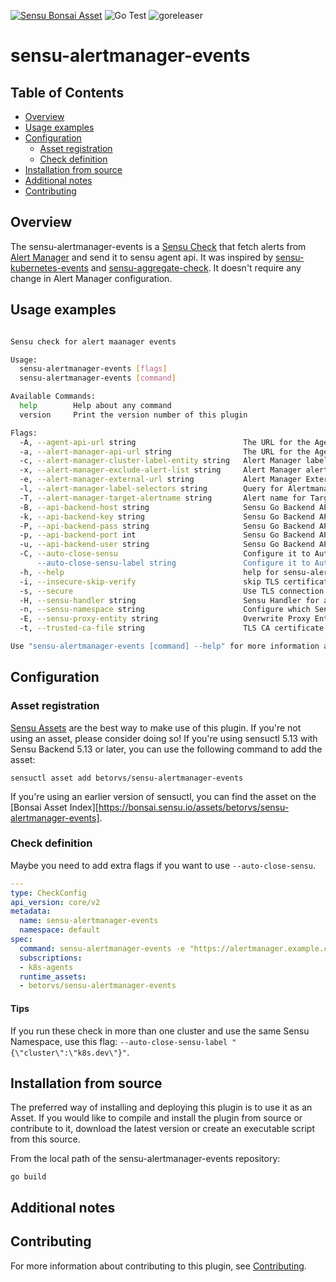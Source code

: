 
[![Sensu Bonsai Asset](https://img.shields.io/badge/Bonsai-Download%20Me-brightgreen.svg?colorB=89C967&logo=sensu)](https://bonsai.sensu.io/assets/betorvs/sensu-alertmanager-events)
![Go Test](https://github.com/betorvs/sensu-alertmanager-events/workflows/Go%20Test/badge.svg)
![goreleaser](https://github.com/betorvs/sensu-alertmanager-events/workflows/goreleaser/badge.svg)

# sensu-alertmanager-events

## Table of Contents
- [Overview](#overview)
- [Usage examples](#usage-examples)
- [Configuration](#configuration)
  - [Asset registration](#asset-registration)
  - [Check definition](#check-definition)
- [Installation from source](#installation-from-source)
- [Additional notes](#additional-notes)
- [Contributing](#contributing)

## Overview

The sensu-alertmanager-events is a [Sensu Check][1] that fetch alerts from [Alert Manager][2] and send it to sensu agent api. It was inspired by [sensu-kubernetes-events][3] and [sensu-aggregate-check][4]. It doesn't require any change in Alert Manager configuration. 

## Usage examples

```bash

Sensu check for alert maanager events

Usage:
  sensu-alertmanager-events [flags]
  sensu-alertmanager-events [command]

Available Commands:
  help        Help about any command
  version     Print the version number of this plugin

Flags:
  -A, --agent-api-url string                        The URL for the Agent API used to send events (default "http://127.0.0.1:3031/events")
  -a, --alert-manager-api-url string                The URL for the Agent to connect to Alert Manager (default "http://alertmanager-main.monitoring:9093/api/v2/alerts")
  -c, --alert-manager-cluster-label-entity string   Alert Manager label that represent a cluster entity inside Sensu
  -x, --alert-manager-exclude-alert-list string     Alert Manager alerts to be excluded. split by comma. (default "Watchdog,")
  -e, --alert-manager-external-url string           Alert Manager External URL
  -l, --alert-manager-label-selectors string        Query for Alertmanager LabelSelectors (e.g. alertname=TargetDown,environment=dev)
  -T, --alert-manager-target-alertname string       Alert name for Targets in prometheus. It creates a link in label prometheus_targets_url (default "TargetDown")
  -B, --api-backend-host string                     Sensu Go Backend API Host (e.g. 'sensu-backend.example.com') (default "127.0.0.1")
  -k, --api-backend-key string                      Sensu Go Backend API Key
  -P, --api-backend-pass string                     Sensu Go Backend API Password (default "P@ssw0rd!")
  -p, --api-backend-port int                        Sensu Go Backend API Port (e.g. 4242) (default 8080)
  -u, --api-backend-user string                     Sensu Go Backend API User (default "admin")
  -C, --auto-close-sensu                            Configure it to Auto Close if event doesn't match any Alerts from Alert Manager. Please configure others api-backend-* options before enable this flag
      --auto-close-sensu-label string               Configure it to Auto Close if event doesn't match any Alerts from Alert Manager and with these label. e. {"cluster":"k8s-dev"}
  -h, --help                                        help for sensu-alertmanager-events
  -i, --insecure-skip-verify                        skip TLS certificate verification (not recommended!)
  -s, --secure                                      Use TLS connection to API
  -H, --sensu-handler string                        Sensu Handler for alerts. Split by commas (default "default,")
  -n, --sensu-namespace string                      Configure which Sensu Namespace wll be used by alerts (default "default")
  -E, --sensu-proxy-entity string                   Overwrite Proxy Entity in Sensu
  -t, --trusted-ca-file string                      TLS CA certificate bundle in PEM format

Use "sensu-alertmanager-events [command] --help" for more information about a command.


```

## Configuration

### Asset registration

[Sensu Assets][5] are the best way to make use of this plugin. If you're not using an asset, please
consider doing so! If you're using sensuctl 5.13 with Sensu Backend 5.13 or later, you can use the
following command to add the asset:

```
sensuctl asset add betorvs/sensu-alertmanager-events
```

If you're using an earlier version of sensuctl, you can find the asset on the [Bonsai Asset Index][https://bonsai.sensu.io/assets/betorvs/sensu-alertmanager-events].

### Check definition

Maybe you need to add extra flags if you want to use `--auto-close-sensu`.

```yml
---
type: CheckConfig
api_version: core/v2
metadata:
  name: sensu-alertmanager-events
  namespace: default
spec:
  command: sensu-alertmanager-events -e "https://alertmanager.example.com"
  subscriptions:
  - k8s-agents
  runtime_assets:
  - betorvs/sensu-alertmanager-events
```

#### Tips

If you run these check in more than one cluster and use the same Sensu Namespace, use this flag:
`--auto-close-sensu-label "{\"cluster\":\"k8s.dev\"}"`.

## Installation from source

The preferred way of installing and deploying this plugin is to use it as an Asset. If you would
like to compile and install the plugin from source or contribute to it, download the latest version
or create an executable script from this source.

From the local path of the sensu-alertmanager-events repository:

```
go build
```

## Additional notes

## Contributing

For more information about contributing to this plugin, see [Contributing][1].

[1]: https://docs.sensu.io/sensu-go/latest/reference/checks/
[2]: https://prometheus.io/docs/alerting/latest/alertmanager/
[3]: https://github.com/sensu/sensu-kubernetes-events
[4]: https://github.com/sensu/sensu-aggregate-check
[5]: https://docs.sensu.io/sensu-go/latest/reference/assets/